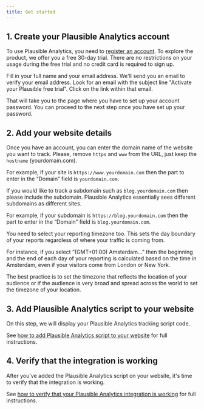 ```yaml
---
title: Get started
---
```


## 1. Create your Plausible Analytics account

To use Plausible Analytics, you need to [register an account](https://plausible.io/register). To explore the product, we offer you a free 30-day trial. There are no restrictions on your usage during the free trial and no credit card is required to sign up.

Fill in your full name and your email address. We'll send you an email to verify your email address. Look for an email with the subject line "Activate your Plausible free trial". Click on the link within that email.

That will take you to the page where you have to set up your account password. You can proceed to the next step once you have set up your password.

## 2. Add your website details

Once you have an account, you can enter the domain name of the website you want to track. Please, remove `https` and `www` from the URL, just keep the `hostname` (yourdomain.com).

For example, if your site is `https://www.yourdomain.com` then the part to enter in the “Domain” field is `yourdomain.com`.

If you would like to track a subdomain such as `blog.yourdomain.com` then please include the subdomain. Plausible Analytics essentially sees different subdomains as different sites.

For example, if your subdomain is `https://blog.yourdomain.com` then the part to enter in the “Domain” field is `blog.yourdomain.com`.

You need to select your reporting timezone too. This sets the day boundary of your reports regardless of where your traffic is coming from.

For instance, if you select “(GMT+01:00) Amsterdam…” then the beginning and the end of each day of your reporting is calculated based on the time in Amsterdam, even if your visitors come from London or New York.

The best practice is to set the timezone that reflects the location of your audience or if the audience is very broad and spread across the world to set the timezone of your location.

## 3. Add Plausible Analytics script to your website

On this step, we will display your Plausible Analytics tracking script code. 

See [how to add Plausible Analytics script to your website](plausible-script.md) for full instructions.

## 4. Verify that the integration is working

After you've added the Plausible Analytics script on your website, it's time to verify that the integration is working.

See [how to verify that your Plausible Analytics integration is working](verify-integration.md) for full instructions.
